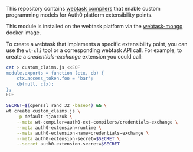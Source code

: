 This repository contains [webtask compilers](https://webtask.io/docs/webtask-compilers) that enable custom programming models for Auth0 platform extensibility points. 

This module is installed on the webtask platform via the [webtask-mongo](https://github.com/auth0/webtask-mongo) docker image. 

To create a webtask that implements a specific extensibility point, you can use the `wt-cli` tool or a corresponding webtask API call. For example, to create a *credentials-exchange* extension you could call: 

```bash
cat > custom_claims.js <<EOF
module.exports = function (ctx, cb) {
    ctx.access_token.foo = 'bar';
    cb(null, ctx);  
};
EOF

SECRET=$(openssl rand 32 -base64) && \
wt create custom_claims.js \
    -p default-tjanczuk \
    --meta wt-compiler=auth0-ext-compilers/credentials-exchange \
    --meta auth0-extension=runtime \
    --meta auth0-extension-name=credentials-exchange \
    --meta auth0-extension-secret=$SECRET \
    --secret auth0-extension-secret=$SECRET
```
